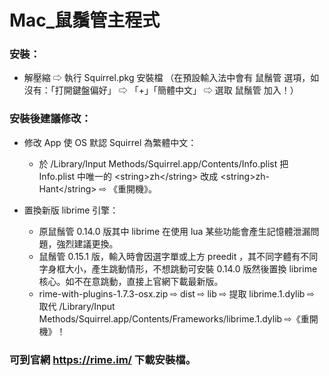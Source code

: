 # Mac_鼠鬚管主程式

### 安裝：

- 解壓縮 ⇨ 執行 Squirrel.pkg 安裝檔
（在預設輸入法中會有 鼠鬚管 選項，如沒有：「打開鍵盤偏好」 ⇨ 「+」「簡體中文」 ⇨ 選取 鼠鬚管 加入！）


### 安裝後建議修改：
    
- 修改 App 使 OS 默認 Squirrel 為繁體中文：
    - 於 /Library/Input Methods/Squirrel.app/Contents/Info.plist 把 Info.plist 中唯一的 \<string>zh\</string> 改成 \<string>zh-Hant\</string> ⇨ 《重開機》。

- 置換新版 librime 引擎：
    - 原鼠鬚管 0.14.0 版其中 librime 在使用 lua 某些功能會產生記憶體泄漏問題，強烈建議更換。
    - 鼠鬚管 0.15.1 版，輸入時會因選字單或上方 preedit ，其不同字體有不同字身框大小，產生跳動情形，不想跳動可安裝 0.14.0 版然後置換 librime 核心。如不在意跳動，直接上官網下載最新版。
    - rime-with-plugins-1.7.3-osx.zip ⇨ dist ⇨ lib ⇨ 提取 librime.1.dylib ⇨ 取代 /Library/Input Methods/Squirrel.app/Contents/Frameworks/librime.1.dylib ⇨《重開機》！

### 可到官網 https://rime.im/ 下載安裝檔。

